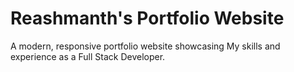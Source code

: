 # Reashmanth's Portfolio Website
A modern, responsive portfolio website showcasing My skills and experience as a Full Stack Developer.
